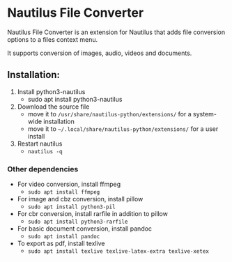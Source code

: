 # Nautilus File Converter
Nautilus File Converter is an extension for Nautilus that adds file conversion options to a files context menu.

It supports conversion of images, audio, videos and documents.

## Installation:

1. Install python3-nautilus
   - sudo apt install python3-nautilus
1. Download the source file
    - move it to `/usr/share/nautilus-python/extensions/` for a system-wide installation
    - move it to `~/.local/share/nautilus-python/extensions/` for a user install
1. Restart nautilus
    - `nautilus -q`

### Other dependencies

- For video conversion, install ffmpeg
  * `sudo apt install ffmpeg`
- For image and cbz conversion, install pillow
  * `sudo apt install python3-pil`
- For cbr conversion, install rarfile in addition to pillow
  * `sudo apt install python3-rarfile`
- For basic document conversion, install pandoc
  * `sudo apt install pandoc`
- To export as pdf, install texlive
  * `sudo apt install texlive texlive-latex-extra texlive-xetex`
